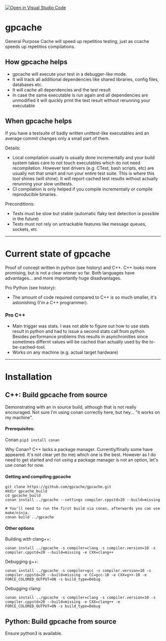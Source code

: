 [![Open in Visual Studio Code](https://open.vscode.dev/badges/open-in-vscode.svg)](https://open.vscode.dev/gpcache/gpcache)

# gpcache
General Purpose Cache will speed up repetitios testing, just as ccache speeds up repetitios compilations.

## How gpcache helps
- gpcache will execute your test in a debugger-like mode.
- It will track all additional dependencies like shared libraries, config files, databases etc.
- It will cache all dependencies and the test result
- In case the same executable is run again and all dependencies are unmodified it will quickly print the test result without rerunning your executable

## When gpcache helps
If you have a testsuite of badly written unittest-like executables and an average commit changes only a small part of them.

Details:
* Local compilation usually is usually done incrementally and your build system takes care to not touch executables which do not need recompilation.
  However test drivers (e.g. CTest, bash scripts, etc) are usually not that smart and run your entire test suite.
  This is where this tool shines (will shine). It will report cached test results without actually rerunning your slow unittests.
* CI compilation is only helped if you compile incrementally or compile reproducible binaries.

Preconditions:
* Tests must be slow but stable (automatic flaky test detection is possible in the future)
* Tests must not rely on untrackable features like message queues, sockets, etc

---

# Current state of gpcache
Proof of concept written in python (see history) and C++.
C++ looks more promising, but is not a clear winner so far.
Both languages have advantages... and more importantly huge disadvantages.

Pro Python (see history):
* The amount of code required compared to C++ is so much smaller, it's astonishing (I'm a C++ programmer).

### Pro C++
* Main trigger was stats. I was not able to figure out how to use stats result in python and had to issue a second stats call from python.
  Besides performance problems this results in asynchronities since sometimes differnt values will be cached than actually used by the to-be-cached-tool.
* Works on any machine (e.g. actual target hardware)

---
# Installation

## C++: Build gpcache from source
Demonstrating with an in source build, although that is not really encouraged.
Not sure I'm using conan correctly here, but hey... "it works on my machine".

#### Prerequisites:
Conan
`pip3 install conan`

Why Conan?
C++ lacks a package manager. Currently/finally some have appeared.
It's not clear yet (to me) which one is the best.
However as I do need to get started and not using a package manager is not an option, let's use conan for now.

#### Getting and compiling gpcache
```
git clone https://github.com/gpcache/gpcache.git
mkdir gpcache_build
cd gpcache_build
conan install ../gpcache --settings compiler.cppstd=20 --build=missing

# You'll need to run the first build via conan, afterwards you can use make/ninja.
conan build ../gpcache
```

#### Other options
Building with clang++:
```
conan install ../gpcache -s compiler=clang -s compiler.version=10 -s compiler.cppstd=20 --build=missing -e CXX=clang++
```

Debugging g++:
```
conan install ../gpcache -s compiler=gcc -s compiler.version=10 -s compiler.cppstd=20 --build=missing -e CC=gcc-10 -e CXX=g++-10 -e FORCE_COLORED_OUTPUT=ON -s build_type=Debug
```

Debugging clang:
```
conan install ../gpcache -s compiler=clang -s compiler.version=10 -s compiler.cppstd=20 --build=missing -e CXX=clang++ -e FORCE_COLORED_OUTPUT=ON -s build_type=Debug
```


## Python: Build gpcache from source
Ensure python3 is available.
